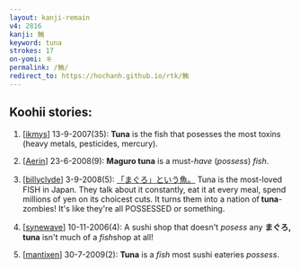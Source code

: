 ```yaml
---
layout: kanji-remain
v4: 2816
kanji: 鮪
keyword: tuna
strokes: 17
on-yomi: キ
permalink: /鮪/
redirect_to: https://hochanh.github.io/rtk/鮪
---
```


## Koohii stories: 

1) [<a href="http://kanji.koohii.com/profile/ikmys">ikmys</a>] 13-9-2007(35): <strong>Tuna</strong> is the fish that posesses the most toxins (heavy metals, pesticides, mercury).

2) [<a href="http://kanji.koohii.com/profile/Aerin">Aerin</a>] 23-6-2008(9): <strong>Maguro<strong> tuna</strong></strong> is a must-<em>have</em> (<em>possess</em>) <em>fish</em>.

3) [<a href="http://kanji.koohii.com/profile/billyclyde">billyclyde</a>] 3-9-2008(5): <a href="midori://search?text=「まぐろ」という魚。">「まぐろ」という魚。</a> Tuna is the most-loved FISH in Japan. They talk about it constantly, eat it at every meal, spend millions of yen on its choicest cuts. It turns them into a nation of<strong> tuna</strong>-zombies! It&#039;s like they&#039;re all POSSESSED or something.

4) [<a href="http://kanji.koohii.com/profile/synewave">synewave</a>] 10-11-2006(4): A sushi shop that doesn&#039;t <em>posess</em> any <strong>まぐろ,<strong> tuna</strong></strong> isn&#039;t much of a <em>fish</em>shop at all!

5) [<a href="http://kanji.koohii.com/profile/mantixen">mantixen</a>] 30-7-2009(2): <strong>Tuna</strong> is a <em>fish</em> most sushi eateries <em>possess</em>.

